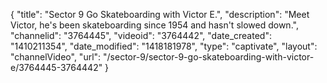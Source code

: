 {
    "title": "Sector 9 Go Skateboarding with Victor E.",
    "description": "Meet Victor, he's been skateboarding since 1954 and hasn't slowed down.",
    "channelid": "3764445",
    "videoid": "3764442",
    "date_created": "1410211354",
    "date_modified": "1418181978",
    "type": "captivate",
    "layout": "channelVideo",
    "url": "\/sector-9\/sector-9-go-skateboarding-with-victor-e\/3764445-3764442"
}
